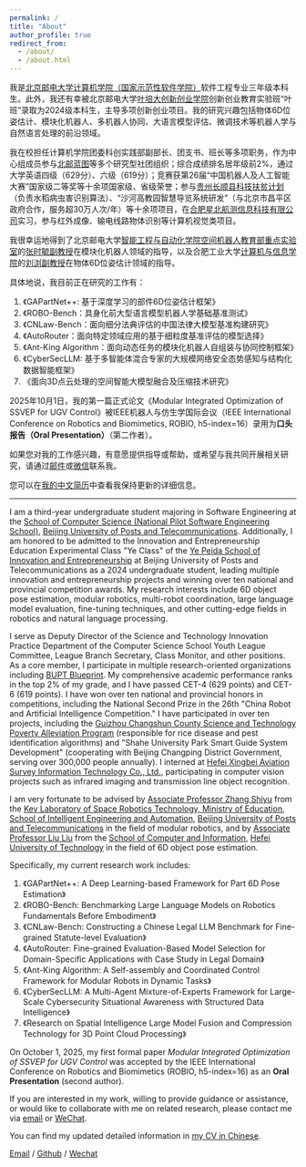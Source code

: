 ```yaml
---
permalink: /
title: "About"
author_profile: true
redirect_from: 
  - /about/
  - /about.html
---
```


我是[北京邮电大学](https://www.bupt.edu.cn/)[计算机学院（国家示范性软件学院）](https://scs.bupt.edu.cn/index.htm)软件工程专业三年级本科生。此外，我还有幸被北京邮电大学[叶培大创新创业学院](https://yepeida.bupt.edu.cn/)创新创业教育实验班“叶班”录取为2024级本科生，主导多项创新创业项目。我的研究兴趣包括物体6D位姿估计、模块化机器人、多机器人协同、大语言模型评估、微调技术等机器人学与自然语言处理的前沿领域。

我在校担任计算机学院团委科创实践部副部长、团支书、班长等多项职务，作为中心组成员参与[北邮蓝图](https://peking.bjd.com.cn/content/s6109f126e4b0f21db068a1c7.html)等多个研究型社团组织；综合成绩排名居年级前2%，通过大学英语四级（629分）、六级（619分）；竞赛获第26届“中国机器人及人工智能大赛”国家级二等奖等十余项国家级、省级荣誉；参与[贵州长顺县科技扶贫计划](https://mp.weixin.qq.com/s/6OjkT8vqIqM76sAiqX3pJg)（负责水稻病虫害识别算法）、“沙河高教园智慧导览系统研发”（与北京市昌平区政府合作，服务超30万人次/年）等十余项项目，在[合肥星北航测信息科技有限公司](http://www.navmonitor.com/)实习，参与红外成像、输电线路物体识别等计算机视觉类项目。

我很幸运地得到了北京邮电大学[智能工程与自动化学院](https://iea.bupt.edu.cn/)[空间机器人教育部重点实验室](https://baike.baidu.com/item/%E7%A9%BA%E9%97%B4%E6%9C%BA%E5%99%A8%E4%BA%BA%E6%8A%80%E6%9C%AF%E6%95%99%E8%82%B2%E9%83%A8%E5%B7%A5%E7%A8%8B%E7%A0%94%E7%A9%B6%E4%B8%AD%E5%BF%83%EF%BC%88%E5%8C%97%E4%BA%AC%E9%82%AE%E7%94%B5%E5%A4%A7%E5%AD%A6%EF%BC%89/20793572)的[张时毓副教授](https://teacher.bupt.edu.cn/zhangshiyu/zh_CN/index.htm)在模块化机器人领域的指导，以及合肥工业大学[计算机与信息学院](https://ci.hfut.edu.cn/)的[刘浏副教授](https://hfut-liuliu.com/)在物体6D位姿估计领域的指导。

具体地说，我目前正在研究的工作有：

1. 《GAPartNet++: 基于深度学习的部件6D位姿估计框架》
2. 《ROBO-Bench：具身化前大型语言模型机器人学基础基准测试》
3. 《CNLaw-Bench：面向细分法典评估的中国法律大模型基准构建研究》
4. 《AutoRouter：面向特定领域应用的基于细粒度基准评估的模型选择》
5. 《Ant-King Algorithm：面向动态任务的模块化机器人自组装与协同控制框架》
6. 《CyberSecLLM: 基于多智能体混合专家的大规模网络安全态势感知与结构化数据智能框架》
7. 《面向3D点云处理的空间智能大模型融合及压缩技术研究》

2025年10月1日，我的第一篇正式论文《Modular Integrated Optimization of SSVEP for UGV Control》被IEEE机器人与仿生学国际会议（IEEE International Conference on Robotics and Biomimetics, ROBIO, h5-index=16）录用为**口头报告（Oral Presentation）**（第二作者）。

如果您对我的工作感兴趣，有意愿提供指导或帮助，或希望与我共同开展相关研究，请通过[邮件](mailto:xtc_heartune@bupt.edu.cn)或[微信](../images/WeChat.jpg)联系我。

您可以在[我的中文简历](../assets/简历33.png)中查看我保持更新的详细信息。

---

I am a third-year undergraduate student majoring in Software Engineering at the [School of Computer Science (National Pilot Software Engineering School)](https://scs.bupt.edu.cn/index.htm), [Beijing University of Posts and Telecommunications](https://www.bupt.edu.cn/). Additionally, I am honored to be admitted to the Innovation and Entrepreneurship Education Experimental Class "Ye Class" of the [Ye Peida School of Innovation and Entrepreneurship](https://yepeida.bupt.edu.cn/) at Beijing University of Posts and Telecommunications as a 2024 undergraduate student, leading multiple innovation and entrepreneurship projects and winning over ten national and provincial competition awards. My research interests include 6D object pose estimation, modular robotics, multi-robot coordination, large language model evaluation, fine-tuning techniques, and other cutting-edge fields in robotics and natural language processing.

I serve as Deputy Director of the Science and Technology Innovation Practice Department of the Computer Science School Youth League Committee, League Branch Secretary, Class Monitor, and other positions. As a core member, I participate in multiple research-oriented organizations including [BUPT Blueprint](https://peking.bjd.com.cn/content/s6109f126e4b0f21db068a1c7.html). My comprehensive academic performance ranks in the top 2% of my grade, and I have passed CET-4 (629 points) and CET-6 (619 points). I have won over ten national and provincial honors in competitions, including the National Second Prize in the 26th "China Robot and Artificial Intelligence Competition." I have participated in over ten projects, including the [Guizhou Changshun County Science and Technology Poverty Alleviation Program](https://mp.weixin.qq.com/s/6OjkT8vqIqM76sAiqX3pJg) (responsible for rice disease and pest identification algorithms) and "Shahe University Park Smart Guide System Development" (cooperating with Beijing Changping District Government, serving over 300,000 people annually). I interned at [Hefei Xingbei Aviation Survey Information Technology Co., Ltd.](http://www.navmonitor.com/), participating in computer vision projects such as infrared imaging and transmission line object recognition.

I am very fortunate to be advised by [Associate Professor Zhang Shiyu](https://teacher.bupt.edu.cn/zhangshiyu/zh_CN/index.htm) from the [Key Laboratory of Space Robotics Technology, Ministry of Education](https://baike.baidu.com/item/%E7%A9%BA%E9%97%B4%E6%9C%BA%E5%99%A8%E4%BA%BA%E6%8A%80%E6%9C%AF%E6%95%99%E8%82%B2%E9%83%A8%E5%B7%A5%E7%A8%8B%E7%A0%94%E7%A9%B6%E4%B8%AD%E5%BF%83%EF%BC%88%E5%8C%97%E4%BA%AC%E9%82%AE%E7%94%B5%E5%A4%A7%E5%AD%A6%EF%BC%89/20793572), [School of Intelligent Engineering and Automation](https://iea.bupt.edu.cn/), [Beijing University of Posts and Telecommunications](https://www.bupt.edu.cn/) in the field of modular robotics, and by [Associate Professor Liu Liu](https://hfut-liuliu.com/) from the [School of Computer and Information](https://ci.hfut.edu.cn/), [Hefei University of Technology](https://www.hfut.edu.cn/) in the field of 6D object pose estimation.

Specifically, my current research work includes:

1. 《GAPartNet++: A Deep Learning-based Framework for Part 6D Pose Estimation》
2. 《ROBO-Bench: Benchmarking Large Language Models on Robotics Fundamentals Before Embodiment》
3. 《CNLaw-Bench: Constructing a Chinese Legal LLM Benchmark for Fine-grained Statute-level Evaluation》
4. 《AutoRouter: Fine-grained Evaluation-Based Model Selection for Domain-Specific Applications with Case Study in Legal Domain》
5. 《Ant-King Algorithm: A Self-assembly and Coordinated Control Framework for Modular Robots in Dynamic Tasks》
6. 《CyberSecLLM: A Multi-Agent Mixture-of-Experts Framework for Large-Scale Cybersecurity Situational Awareness with Structured Data Intelligence》
7. 《Research on Spatial Intelligence Large Model Fusion and Compression Technology for 3D Point Cloud Processing》

On October 1, 2025, my first formal paper *Modular Integrated Optimization of SSVEP for UGV Control* was accepted by the IEEE International Conference on Robotics and Biomimetics (ROBIO, h5-index=16) as an **Oral Presentation** (second author).

If you are interested in my work, willing to provide guidance or assistance, or would like to collaborate with me on related research, please contact me via [email](mailto:xtc_heartune@bupt.edu.cn) or [WeChat](../images/WeChat.jpg).

You can find my updated detailed information in [my CV in Chinese](../assets/简历33.png).

[Email](mailto:xtc_heartune@bupt.edu.cn) / [Github](https://github.com/Heartune) / [Wechat](../images/WeChat.jpg)
